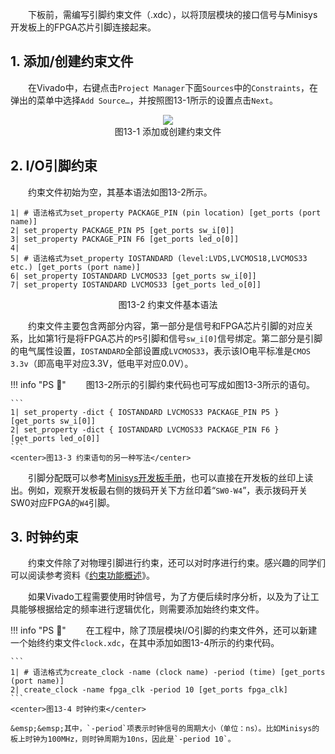 &emsp;&emsp;下板前，需编写引脚约束文件（.xdc），以将顶层模块的接口信号与Minisys开发板上的FPGA芯片引脚连接起来。

## 1. 添加/创建约束文件

&emsp;&emsp;在Vivado中，右键点击`Project Manager`下面`Sources`中的`Constraints`，在弹出的菜单中选择`Add Source…`，并按照图13-1所示的设置点击`Next`。

<center><img src="../assets/13-1.png"></center>
<center>图13-1 添加或创建约束文件</center>

## 2. I/O引脚约束

&emsp;&emsp;约束文件初始为空，其基本语法如图13-2所示。

```
1| # 语法格式为set_property PACKAGE_PIN (pin location) [get_ports (port name)]
2| set_property PACKAGE_PIN P5 [get_ports sw_i[0]]
3| set_property PACKAGE_PIN F6 [get_ports led_o[0]]
4|
5| # 语法格式为set_property IOSTANDARD (level:LVDS,LVCMOS18,LVCMOS33 etc.) [get_ports (port name)]
6| set_property IOSTANDARD LVCMOS33 [get_ports sw_i[0]]
7| set_property IOSTANDARD LVCMOS33 [get_ports led_o[0]]
```
<center>图13-2 约束文件基本语法</center>

&emsp;&emsp;约束文件主要包含两部分内容，第一部分是信号和FPGA芯片引脚的对应关系，比如第1行是将FPGA芯片的`P5`引脚和信号`sw_i[0]`信号绑定。第二部分是引脚的电气属性设置，`IOSTANDARD`全部设置成`LVCMOS33`，表示该IO电平标准是`CMOS 3.3v`（即高电平对应3.3V，低电平对应0.0V）。

!!! info "PS :mega:"
    &emsp;&emsp;图13-2所示的引脚约束代码也可写成如图13-3所示的语句。

    ```
    1| set_property -dict { IOSTANDARD LVCMOS33 PACKAGE_PIN P5 } [get_ports sw_i[0]]
    2| set_property -dict { IOSTANDARD LVCMOS33 PACKAGE_PIN F6 } [get_ports led_o[0]]
    ```
    <center>图13-3 约束语句的另一种写法</center>

&emsp;&emsp;引脚分配既可以参考<a href="https://gitee.com/hitsz-cslab/cpu/blob/master/stupkt/Minisys%E5%BC%80%E5%8F%91%E6%9D%BF%E7%A1%AC%E4%BB%B6%E6%89%8B%E5%86%8C.pdf" target="_blank">Minisys开发板手册</a>，也可以直接在开发板的丝印上读出。例如，观察开发板最右侧的拨码开关下方丝印着“`SW0-W4`”，表示拨码开关SW0对应FPGA的`W4`引脚。

## 3. 时钟约束

&emsp;&emsp;约束文件除了对物理引脚进行约束，还可以对时序进行约束。感兴趣的同学们可以阅读参考资料《<a href="http://xilinx.eetrend.com/blog/2019/100018252.html" target="_blank">约束功能概述</a>》。

&emsp;&emsp;如果Vivado工程需要使用时钟信号，为了方便后续时序分析，以及为了让工具能够根据给定的频率进行逻辑优化，则需要添加始终约束文件。

!!! info "PS :mega:"
    &emsp;&emsp;在工程中，除了顶层模块I/O引脚的约束文件外，还可以新建一个始终约束文件`clock.xdc`，在其中添加如图13-4所示的约束代码。

    ```
    1| # 语法格式为create_clock -name (clock name) -period (time) [get_ports (port name)]
    2| create_clock -name fpga_clk -period 10 [get_ports fpga_clk]
    ```
    <center>图13-4 时钟约束</center>

    &emsp;&emsp;其中，`-period`项表示时钟信号的周期大小（单位：ns）。比如Minisys的板上时钟为100MHz，则时钟周期为10ns，因此是`-period 10`。
